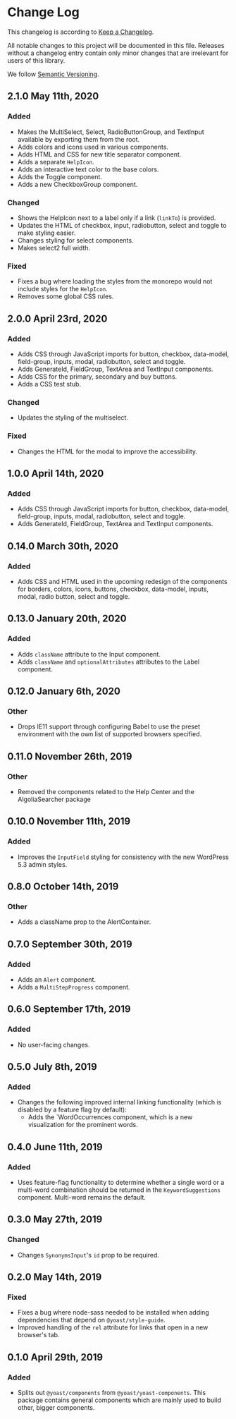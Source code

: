 # Change Log

This changelog is according to [Keep a Changelog](http://keepachangelog.com).

All notable changes to this project will be documented in this file. Releases without a changelog entry contain only minor changes that are irrelevant for users of this library.

We follow [Semantic Versioning](http://semver.org/).

## 2.1.0 May 11th, 2020
### Added
* Makes the MultiSelect, Select, RadioButtonGroup, and TextInput available by exporting them from the root.
* Adds colors and icons used in various components.
* Adds HTML and CSS for new title separator component.
* Adds a separate `HelpIcon`.
* Adds an interactive text color to the base colors.
* Adds the Toggle component.
* Adds a new CheckboxGroup component.

### Changed
* Shows the HelpIcon next to a label only if a link (`linkTo`) is provided.
* Updates the HTML of checkbox, input, radiobutton, select and toggle to make styling easier.
* Changes styling for select components.
* Makes select2 full width.

### Fixed
* Fixes a bug where loading the styles from the monorepo would not include styles for the `HelpIcon`.
* Removes some global CSS rules.

## 2.0.0 April 23rd, 2020
### Added
* Adds CSS through JavaScript imports for button, checkbox, data-model, field-group, inputs, modal, radiobutton, select and toggle.
* Adds GenerateId, FieldGroup, TextArea and TextInput components.
* Adds CSS for the primary, secondary and buy buttons.
* Adds a CSS test stub.

### Changed
* Updates the styling of the multiselect.

### Fixed
* Changes the HTML for the modal to improve the accessibility.

## 1.0.0 April 14th, 2020
### Added
* Adds CSS through JavaScript imports for button, checkbox, data-model, field-group, inputs, modal, radiobutton, select and toggle.
* Adds GenerateId, FieldGroup, TextArea and TextInput components.

## 0.14.0 March 30th, 2020
### Added
* Adds CSS and HTML used in the upcoming redesign of the components for borders, colors, icons, buttons, checkbox, data-model, inputs, modal, radio button, select and toggle.

## 0.13.0 January 20th, 2020
### Added
* Adds `className` attribute to the Input component.
* Adds `className` and `optionalAttributes` attributes to the Label component.

## 0.12.0 January 6th, 2020
### Other
* Drops IE11 support through configuring Babel to use the preset environment with the own list of supported browsers specified.

## 0.11.0 November 26th, 2019
### Other
* Removed the components related to the Help Center and the AlgoliaSearcher package

## 0.10.0 November 11th, 2019
### Added
* Improves the `InputField` styling for consistency with the new WordPress 5.3 admin styles.

## 0.8.0 October 14th, 2019
### Other
* Adds a className prop to the AlertContainer.

## 0.7.0 September 30th, 2019
### Added
* Adds an `Alert` component.
* Adds a `MultiStepProgress` component.

## 0.6.0 September 17th, 2019
### Added
* No user-facing changes.

## 0.5.0 July 8th, 2019
### Added
* Changes the following improved internal linking functionality (which is disabled by a feature flag by default):
  * Adds the `WordOccurrences component, which is a new visualization for the prominent words.

## 0.4.0 June 11th, 2019
### Added
* Uses feature-flag functionality to determine whether a single word or a multi-word combination should be returned in the `KeywordSuggestions` component. Multi-word remains the default.

## 0.3.0 May 27th, 2019
### Changed
* Changes `SynonymsInput`'s `id` prop to be required.

## 0.2.0 May 14th, 2019
### Fixed
* Fixes a bug where node-sass needed to be installed when adding dependencies that depend on `@yoast/style-guide`.
* Improved handling of the `rel` attribute for links that open in a new browser's tab.

## 0.1.0 April 29th, 2019
### Added
* Splits out `@yoast/components` from `@yoast/yoast-components`. This package contains general components which are mainly used to build other, bigger components.
